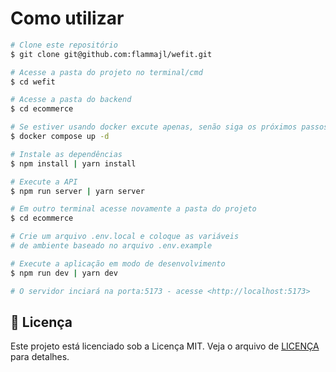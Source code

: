 # Como utilizar

```bash
# Clone este repositório
$ git clone git@github.com:flammajl/wefit.git

# Acesse a pasta do projeto no terminal/cmd
$ cd wefit

# Acesse a pasta do backend
$ cd ecommerce

# Se estiver usando docker excute apenas, senão siga os próximos passos
$ docker compose up -d

# Instale as dependências
$ npm install | yarn install

# Execute a API
$ npm run server | yarn server

# Em outro terminal acesse novamente a pasta do projeto
$ cd ecommerce

# Crie um arquivo .env.local e coloque as variáveis
# de ambiente baseado no arquivo .env.example

# Execute a aplicação em modo de desenvolvimento
$ npm run dev | yarn dev

# O servidor inciará na porta:5173 - acesse <http://localhost:5173>
```

## 📝 Licença

Este projeto está licenciado sob a Licença MIT. Veja o arquivo de [LICENÇA](https://github.com/flammajl/wefit/blob/master/license) para detalhes.
